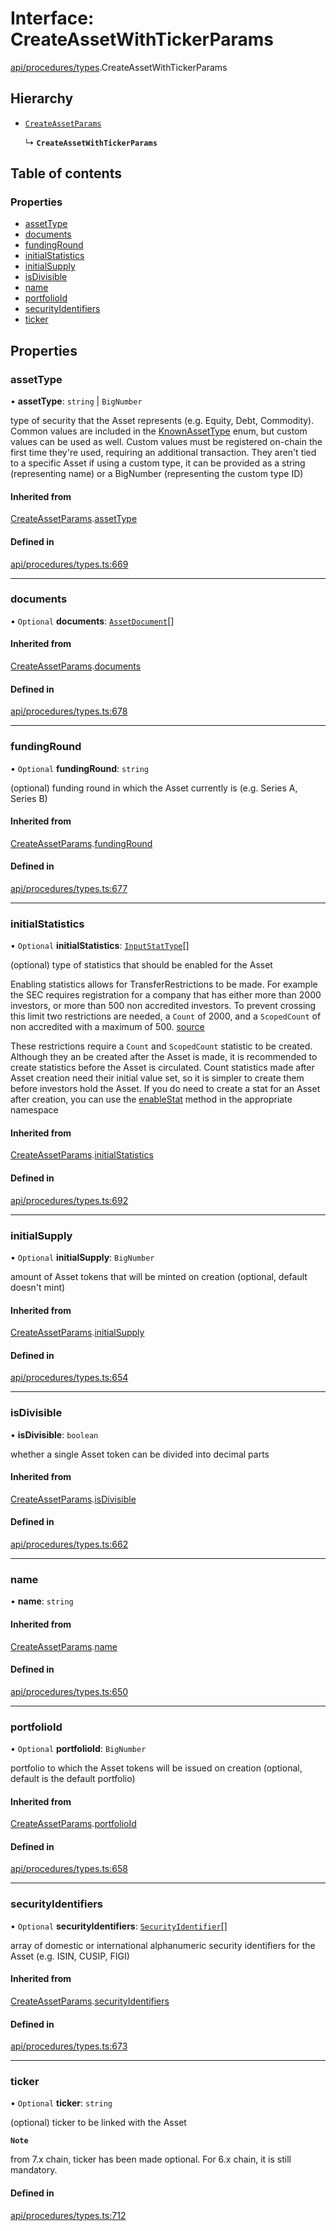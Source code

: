 # Interface: CreateAssetWithTickerParams

[api/procedures/types](../wiki/api.procedures.types).CreateAssetWithTickerParams

## Hierarchy

- [`CreateAssetParams`](../wiki/api.procedures.types.CreateAssetParams)

  ↳ **`CreateAssetWithTickerParams`**

## Table of contents

### Properties

- [assetType](../wiki/api.procedures.types.CreateAssetWithTickerParams#assettype)
- [documents](../wiki/api.procedures.types.CreateAssetWithTickerParams#documents)
- [fundingRound](../wiki/api.procedures.types.CreateAssetWithTickerParams#fundinground)
- [initialStatistics](../wiki/api.procedures.types.CreateAssetWithTickerParams#initialstatistics)
- [initialSupply](../wiki/api.procedures.types.CreateAssetWithTickerParams#initialsupply)
- [isDivisible](../wiki/api.procedures.types.CreateAssetWithTickerParams#isdivisible)
- [name](../wiki/api.procedures.types.CreateAssetWithTickerParams#name)
- [portfolioId](../wiki/api.procedures.types.CreateAssetWithTickerParams#portfolioid)
- [securityIdentifiers](../wiki/api.procedures.types.CreateAssetWithTickerParams#securityidentifiers)
- [ticker](../wiki/api.procedures.types.CreateAssetWithTickerParams#ticker)

## Properties

### assetType

• **assetType**: `string` \| `BigNumber`

type of security that the Asset represents (e.g. Equity, Debt, Commodity). Common values are included in the
  [KnownAssetType](../wiki/api.entities.Asset.types.KnownAssetType) enum, but custom values can be used as well. Custom values must be registered on-chain the first time
  they're used, requiring an additional transaction. They aren't tied to a specific Asset
  if using a custom type, it can be provided as a string (representing name) or a BigNumber (representing the custom type ID)

#### Inherited from

[CreateAssetParams](../wiki/api.procedures.types.CreateAssetParams).[assetType](../wiki/api.procedures.types.CreateAssetParams#assettype)

#### Defined in

[api/procedures/types.ts:669](https://github.com/PolymeshAssociation/polymesh-sdk/blob/9a8715021/src/api/procedures/types.ts#L669)

___

### documents

• `Optional` **documents**: [`AssetDocument`](../wiki/api.entities.Asset.types.AssetDocument)[]

#### Inherited from

[CreateAssetParams](../wiki/api.procedures.types.CreateAssetParams).[documents](../wiki/api.procedures.types.CreateAssetParams#documents)

#### Defined in

[api/procedures/types.ts:678](https://github.com/PolymeshAssociation/polymesh-sdk/blob/9a8715021/src/api/procedures/types.ts#L678)

___

### fundingRound

• `Optional` **fundingRound**: `string`

(optional) funding round in which the Asset currently is (e.g. Series A, Series B)

#### Inherited from

[CreateAssetParams](../wiki/api.procedures.types.CreateAssetParams).[fundingRound](../wiki/api.procedures.types.CreateAssetParams#fundinground)

#### Defined in

[api/procedures/types.ts:677](https://github.com/PolymeshAssociation/polymesh-sdk/blob/9a8715021/src/api/procedures/types.ts#L677)

___

### initialStatistics

• `Optional` **initialStatistics**: [`InputStatType`](../wiki/api.entities.types#inputstattype)[]

(optional) type of statistics that should be enabled for the Asset

Enabling statistics allows for TransferRestrictions to be made. For example the SEC requires registration for a company that
has either more than 2000 investors, or more than 500 non accredited investors. To prevent crossing this limit two restrictions are
needed, a `Count` of 2000, and a `ScopedCount` of non accredited with a maximum of 500. [source](https://www.sec.gov/info/smallbus/secg/jobs-act-section-12g-small-business-compliance-guide.htm)

These restrictions require a `Count` and `ScopedCount` statistic to be created. Although they an be created after the Asset is made, it is recommended to create statistics
before the Asset is circulated. Count statistics made after Asset creation need their initial value set, so it is simpler to create them before investors hold the Asset.
If you do need to create a stat for an Asset after creation, you can use the [enableStat](../wiki/api.entities.Asset.Fungible.TransferRestrictions.TransferRestrictionBase.TransferRestrictionBase#enablestat) method in
the appropriate namespace

#### Inherited from

[CreateAssetParams](../wiki/api.procedures.types.CreateAssetParams).[initialStatistics](../wiki/api.procedures.types.CreateAssetParams#initialstatistics)

#### Defined in

[api/procedures/types.ts:692](https://github.com/PolymeshAssociation/polymesh-sdk/blob/9a8715021/src/api/procedures/types.ts#L692)

___

### initialSupply

• `Optional` **initialSupply**: `BigNumber`

amount of Asset tokens that will be minted on creation (optional, default doesn't mint)

#### Inherited from

[CreateAssetParams](../wiki/api.procedures.types.CreateAssetParams).[initialSupply](../wiki/api.procedures.types.CreateAssetParams#initialsupply)

#### Defined in

[api/procedures/types.ts:654](https://github.com/PolymeshAssociation/polymesh-sdk/blob/9a8715021/src/api/procedures/types.ts#L654)

___

### isDivisible

• **isDivisible**: `boolean`

whether a single Asset token can be divided into decimal parts

#### Inherited from

[CreateAssetParams](../wiki/api.procedures.types.CreateAssetParams).[isDivisible](../wiki/api.procedures.types.CreateAssetParams#isdivisible)

#### Defined in

[api/procedures/types.ts:662](https://github.com/PolymeshAssociation/polymesh-sdk/blob/9a8715021/src/api/procedures/types.ts#L662)

___

### name

• **name**: `string`

#### Inherited from

[CreateAssetParams](../wiki/api.procedures.types.CreateAssetParams).[name](../wiki/api.procedures.types.CreateAssetParams#name)

#### Defined in

[api/procedures/types.ts:650](https://github.com/PolymeshAssociation/polymesh-sdk/blob/9a8715021/src/api/procedures/types.ts#L650)

___

### portfolioId

• `Optional` **portfolioId**: `BigNumber`

portfolio to which the Asset tokens will be issued on creation (optional, default is the default portfolio)

#### Inherited from

[CreateAssetParams](../wiki/api.procedures.types.CreateAssetParams).[portfolioId](../wiki/api.procedures.types.CreateAssetParams#portfolioid)

#### Defined in

[api/procedures/types.ts:658](https://github.com/PolymeshAssociation/polymesh-sdk/blob/9a8715021/src/api/procedures/types.ts#L658)

___

### securityIdentifiers

• `Optional` **securityIdentifiers**: [`SecurityIdentifier`](../wiki/api.entities.Asset.types.SecurityIdentifier)[]

array of domestic or international alphanumeric security identifiers for the Asset (e.g. ISIN, CUSIP, FIGI)

#### Inherited from

[CreateAssetParams](../wiki/api.procedures.types.CreateAssetParams).[securityIdentifiers](../wiki/api.procedures.types.CreateAssetParams#securityidentifiers)

#### Defined in

[api/procedures/types.ts:673](https://github.com/PolymeshAssociation/polymesh-sdk/blob/9a8715021/src/api/procedures/types.ts#L673)

___

### ticker

• `Optional` **ticker**: `string`

(optional) ticker to be linked with the Asset

**`Note`**

from 7.x chain, ticker has been made optional. For 6.x chain, it is still mandatory.

#### Defined in

[api/procedures/types.ts:712](https://github.com/PolymeshAssociation/polymesh-sdk/blob/9a8715021/src/api/procedures/types.ts#L712)
